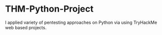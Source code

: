 # THM-Python-Project
I applied variety of pentesting approaches on Python via using TryHackMe web based projects.
